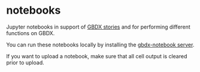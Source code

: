 # notebooks

Jupyter notebooks in support of [GBDX stories](gbdxstories.digitalglobe.com) and for performing different functions on GBDX.

You can run these notebooks locally by installing the [gbdx-notebook server](https://github.com/PlatformStories/gbdx-notebook). 

If you want to upload a notebook, make sure that all cell output is cleared prior to upload.
